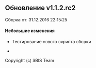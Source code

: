 ## Обновление v1.1.2.rc2

Сборка от: 31.12.2016 22:15:25

#### Небольшие изменения

* Тестирование нового скрипта сборки

-

Copyright (c) SBIS Team